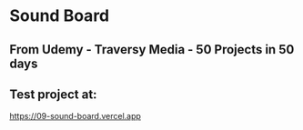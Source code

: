 # Sound Board

## From Udemy - Traversy Media - 50 Projects in 50 days

## Test project at: 

https://09-sound-board.vercel.app